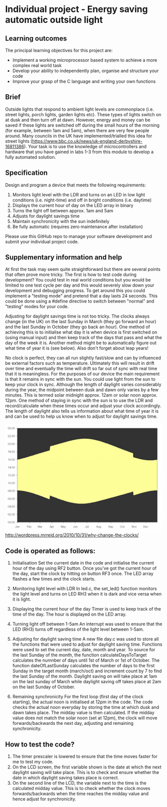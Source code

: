 # Individual project - Energy saving automatic outside light

## Learning outcomes

The principal learning objectives for this project are:

- Implement a working microprocessor based system to achieve a more complex real world task
- Develop your ability to independently plan, organise and structure your code 
- Improve your grasp of the C language and writing your own functions

## Brief

Outside lights that respond to ambient light levels are commonplace (i.e. street lights, porch lights, garden lights etc). These types of lights switch on at dusk and then turn off at dawn. However, energy and money can be saved if these lights are switched off during the small hours of the morning (for example, between 1am and 5am), when there are very few people around. Many councils in the UK have implemented/trialled this idea for street lights (https://www.bbc.co.uk/news/uk-england-derbyshire-16811386). Your task is to use the knowledge of microcontrollers and hardware that you have gained in labs 1-3 from this module to develop a fully automated solution.

## Specification
Design and program a device that meets the following requirements:

1. Monitors light level with the LDR and turns on an LED in low light conditions (i.e. night-time) and off in bright conditions (i.e. daytime)
1. Displays the current hour of day on the LED array in binary
1. Turns the light off between approx. 1am and 5am
1. Adjusts for daylight savings time
1. Maintain synchronicity with the sun indefinitely
1. Be fully automatic (requires zero maintenance after installation)

Please use this GitHub repo to manage your software development and submit your individual project code.

## Supplementary information and help
At first the task may seem quite straightforward but there are several points that often prove more tricky. The first is how to test code during development? You could test in real world conditions but you would be limited to one test cycle per day and this would severely slow down your development and debugging progress. To get around this you could implement a "testing mode" and pretend that a day lasts 24 seconds. This could be done using a #define directive to switch between "normal" and "testing" modes for your code.

Adjusting for daylight savings time is not too tricky. The clocks always change (in the UK) on the last Sunday in March (they go forward an hour) and the last Sunday in October (they go back an hour). One method of achieving this is to initialise what day it is when device is first switched on (using manual input) and then keep track of the days that pass and what the day of the week it is. Another method might be to automatically figure out what time of year it is (see below). Also don't forget about leap years! 

No clock is perfect, they can all run slightly fast/slow and can by influenced be external factors such as temperature. Ultimately this will result in drift over time and eventually the time will drift so far out of sync with real time that it is meaningless. For the purposes of our device the main requirement is that it remains in sync with the sun. You could use light from the sun to keep your clock in sync. Although the length of daylight varies considerably during the year, the midpoint between dusk and dawn only varies by a few minutes. This is termed solar midnight approx. 12am or solar noon approx. 12pm. One method of staying in sync with the sun is to use the LDR and record/calculate when these times occur and adjust your clock accordingly. The length of daylight also tells us information about what time of year it is and can be used to help us know when to adjust for daylight savings time.

![Day length](gifs/day-length-london.jpg)
http://wordpress.mrreid.org/2010/10/31/why-change-the-clocks/

## Code is operated as follows:
1. Initialisation
Set the current date in the code and initialise the current hour of the day using RF2 button. Once you've got the current hour of the day, start the clock by hitting on button RF3 once. The LED array flashes a few times and the clock starts. 

2. Monitoring light level with LDR
In led.c, the set_led() function monitors the light level and turns on LED RH3 when it is dark and vice versa when it is light.

3. Displaying the current hour of the day
Timer is used to keep track of the time of the day. The hour is displayed on the LED array.

4. Turning light off between 1-5am
An interrupt was used to ensure that the LED (RH3) turns off regardless of the light level between 1-5am.

5. Adjusting for daylight saving time
A new file day.c was used to store all the functions that were used to adjust for daylight saving time. Functions were used to set the current day, date, month and year. To source for the last Sunday of the month, the function calculateDaysToTarget calculates the numnber of days until 1st of March or 1st of October. The function dateOfLastSunday calculates the number of days to the first Sunday in the target month (march/oct) and increment count by 7 to find the last Sunday of the month. Daylight saving on will take place at 1am on the last sunday of March while daylight saving off takes place at 2am on the last Sunday of October. 

6. Remaining synchronicity
For the first loop (first day of the clock starting), the actual noon is initialised at 12pm in the code. The code checks the actual noon everyday by storing the time at which dusk and dawn takes place. The midday value is then calculated. If the midday value does not match the solar noon (set at 12pm), the clock will move forwards/backwards the next day, adjusting and remaining synchronicity. 

## How to test the code?
1. The timer prescaler is lowered to ensure that the time moves faster for me to test my code.
2. On the LCD screen, the first variable shown is the date at which the next daylight saving will take place. This is to check and ensure whether the date in which daylight saving takes place is correct. 
3. On the second line of the LCD, the variable next to the time is the calculated midday value. This is to check whether the clock moves forwards/backwards when the time reaches the midday value and hence adjust for synchronicity. 








